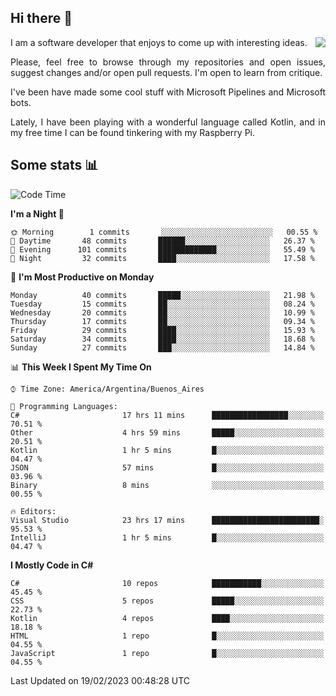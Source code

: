 ## Hi there :slightly_smiling_face:

<img src="https://github-readme-stats.vercel.app/api?username=victorgrycuk&show_icons=true&count_private=true&title_color=F7941E&icon_color=F7941E" align="right">

<p align="justify">
I am a software developer that enjoys to come up with interesting ideas.
<p/>

<p align= "justify">
Please, feel free to browse through my repositories and open issues, suggest changes and/or open pull requests. I'm open to learn from critique.
<p/>


<p align= "justify">
I've been have made some cool stuff with Microsoft Pipelines and Microsoft bots.
<p/>

<p align= "justify">
Lately, I have been playing with a wonderful language called Kotlin, and in my free time I can be found tinkering with my Raspberry Pi.
<p/>

## Some stats :bar_chart:
<!--START_SECTION:waka-->
![Code Time](http://img.shields.io/badge/Code%20Time-1%2C389%20hrs%2048%20mins-blue)

**I'm a Night 🦉** 

```text
🌞 Morning        1 commits       ░░░░░░░░░░░░░░░░░░░░░░░░░   00.55 % 
🌆 Daytime       48 commits       ██████░░░░░░░░░░░░░░░░░░░   26.37 % 
🌃 Evening      101 commits       █████████████░░░░░░░░░░░░   55.49 % 
🌙 Night         32 commits       ████░░░░░░░░░░░░░░░░░░░░░   17.58 % 

```
📅 **I'm Most Productive on Monday** 

```text
Monday          40 commits       █████░░░░░░░░░░░░░░░░░░░░   21.98 % 
Tuesday         15 commits       ██░░░░░░░░░░░░░░░░░░░░░░░   08.24 % 
Wednesday       20 commits       ██░░░░░░░░░░░░░░░░░░░░░░░   10.99 % 
Thursday        17 commits       ██░░░░░░░░░░░░░░░░░░░░░░░   09.34 % 
Friday          29 commits       ████░░░░░░░░░░░░░░░░░░░░░   15.93 % 
Saturday        34 commits       ████░░░░░░░░░░░░░░░░░░░░░   18.68 % 
Sunday          27 commits       ███░░░░░░░░░░░░░░░░░░░░░░   14.84 % 

```


📊 **This Week I Spent My Time On** 

```text
⌚︎ Time Zone: America/Argentina/Buenos_Aires

💬 Programming Languages: 
C#                       17 hrs 11 mins      █████████████████░░░░░░░░   70.51 % 
Other                    4 hrs 59 mins       █████░░░░░░░░░░░░░░░░░░░░   20.51 % 
Kotlin                   1 hr 5 mins         █░░░░░░░░░░░░░░░░░░░░░░░░   04.47 % 
JSON                     57 mins             █░░░░░░░░░░░░░░░░░░░░░░░░   03.96 % 
Binary                   8 mins              ░░░░░░░░░░░░░░░░░░░░░░░░░   00.55 % 

🔥 Editors: 
Visual Studio            23 hrs 17 mins      ████████████████████████░   95.53 % 
IntelliJ                 1 hr 5 mins         █░░░░░░░░░░░░░░░░░░░░░░░░   04.47 % 

```

**I Mostly Code in C#** 

```text
C#                       10 repos            ███████████░░░░░░░░░░░░░░   45.45 % 
CSS                      5 repos             █████░░░░░░░░░░░░░░░░░░░░   22.73 % 
Kotlin                   4 repos             ████░░░░░░░░░░░░░░░░░░░░░   18.18 % 
HTML                     1 repo              █░░░░░░░░░░░░░░░░░░░░░░░░   04.55 % 
JavaScript               1 repo              █░░░░░░░░░░░░░░░░░░░░░░░░   04.55 % 

```



 Last Updated on 19/02/2023 00:48:28 UTC
<!--END_SECTION:waka-->
